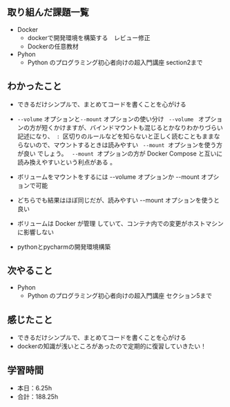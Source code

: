 ## 取り組んだ課題一覧
- Docker        
    - dockerで開発環境を構築する　レビュー修正
    - Dockerの任意教材
- Pyhon
    - Python のプログラミング初心者向けの超入門講座 section2まで

## わかったこと             
- できるだけシンプルで、まとめてコードを書くことを心がける
- `--volume` オプションと` --mount ` オプションの使い分け
` --volume ` オプションの方が短くかけますが、バインドマウントも混じるとかなりわかりづらい記述になり、` : `区切りのルールなどを知らないと正しく読むこともままならないので、マウントするときは読みやすい ` --mount`  オプションを使う方が良い でしょう。
` --mount`  オプションの方が Docker Compose と互いに読み換えやすいという利点がある    。
- ボリュームをマウントをするには --volume オプションか --mount オプションで可能
- どちらでも結果はほぼ同じだが、読みやすい --mount オプションを使うと良い
- ボリュームは Docker が管理 していて、コンテナ内での変更がホストマシンに影響しない

- pythonとpycharmの開発環境構築           


                                                                                                                        
## 次やること
- Pyhon
    - Python のプログラミング初心者向けの超入門講座 セクション5まで 
    
## 感じたこと
- できるだけシンプルで、まとめてコードを書くことを心がける
- dockerの知識が浅いところがあったので定期的に復習していきたい！                                                
                                                                                             
                                    
## 学習時間
- 本日：6.25h
- 合計：188.25h